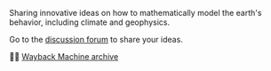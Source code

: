 Sharing innovative ideas on how to mathematically model the earth's behavior, including climate and geophysics.

Go to the [discussion forum](https://github.com/orgs/azimuth-project/discussions) to share your ideas.


👩‍💻 [Wayback Machine archive](https://web.archive.org/web/20190130165945/http://azimuthproject.org/azimuth/show/Azimuth+Project)
<!--

**Here are some ideas to get you started:**

🙋‍♀️ A short introduction - what is your organization all about?
🌈 Contribution guidelines - how can the community get involved?
👩‍💻 Useful resources - where can the community find your docs? Is there anything else the community should know?
🍿 Fun facts - what does your team eat for breakfast?
🧙 Remember, you can do mighty things with the power of [Markdown](https://docs.github.com/github/writing-on-github/getting-started-with-writing-and-formatting-on-github/basic-writing-and-formatting-syntax)
-->
